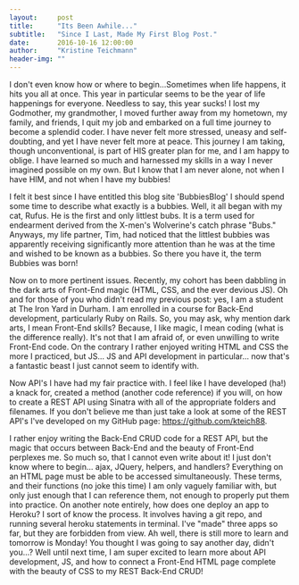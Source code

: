 ```yaml
---
layout:     post
title:      "Its Been Awhile..."
subtitle:   "Since I Last, Made My First Blog Post."
date:       2016-10-16 12:00:00
author:     "Kristine Teichmann"
header-img: ""
---
```


I don't even know how or where to begin...Sometimes when life happens, it hits you all at once. This year in particular seems to be the year of life happenings for everyone.  Needless to say, this year sucks! I lost my Godmother, my grandmother, I moved further away from my hometown, my family, and friends, I quit my job and embarked on a full time journey to become a splendid coder. I have never felt more stressed, uneasy and self-doubting, and yet I have never felt more at peace. This journey I am taking, though unconventional, is part of HIS greater plan for me, and I am happy to oblige. I have learned so much and harnessed my skills in a way I never imagined possible on my own. But I know that I am never alone, not when I have HIM, and not when I have my bubbies!

I felt it best since I have entitled this blog site 'BubbiesBlog' I should spend some time to describe what exactly is a bubbies. Well, it all began with my cat, Rufus. He is the first and only littlest bubs. It is a term used for endearment derived from the X-men's Wolverine's catch phrase "Bubs."  Anyways, my life partner, Tim, had noticed that the littlest bubbies was apparently receiving significantly more attention than he was at the time and wished to be known as a bubbies. So there you have it, the term Bubbies was born!

Now on to more pertinent issues. Recently, my cohort has been dabbling in the dark arts of Front-End magic (HTML, CSS, and the ever devious JS). Oh and for those of you who didn't read my previous post: yes, I am a student at The Iron Yard in Durham. I am enrolled in a course for Back-End development, particularly Ruby on Rails. So, you may ask, why mention dark arts, I mean Front-End skills? Because, I like magic, I mean coding (what is the difference really). It's not that I am afraid of, or even unwilling to write Front-End code. On the contrary I rather enjoyed writing HTML and CSS the more I practiced, but JS... JS and API development in particular... now that's a fantastic beast I just cannot seem to identify with.

Now API's I have had my fair practice with. I feel like I have developed (ha!) a knack for, created a method (another code reference) if you will, on how to create a REST API using Sinatra with all of the appropriate folders and filenames. If you don't believe me than just take a look at some of the REST API's I've developed on my GitHub page: https://github.com/kteich88.

I rather enjoy writing the Back-End CRUD code for a REST API, but the magic that occurs between Back-End and the beauty of Front-End perplexes me. So much so, that I cannot even write about it! I just don't know where to begin... ajax, JQuery, helpers, and handlers? Everything on an HTML page must be able to be accessed simultaneously. These terms, and their functions (no joke this time) I am only vaguely familiar with, but only just enough that I can reference them, not enough to properly put them into practice. On another note entirely, how does one deploy an app to Heroku? I sort of know the process. It involves having a git repo, and running several heroku statements in terminal. I've "made" three apps so far, but they are forbidden from view. Ah well, there is still more to learn and tomorrow is Monday! You thought I was going to say another day, didn't you...? Well until next time, I am super excited to learn more about API development, JS, and how to connect a Front-End HTML page complete with the beauty of CSS to my REST Back-End CRUD! 
